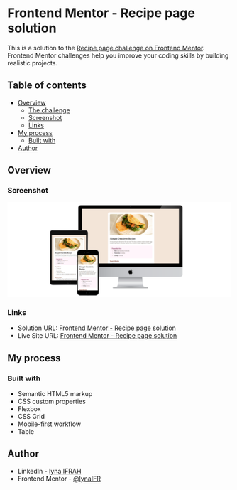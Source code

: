 # Frontend Mentor - Recipe page solution

This is a solution to the [Recipe page challenge on Frontend Mentor](https://www.frontendmentor.io/challenges/recipe-page-KiTsR8QQKm). Frontend Mentor challenges help you improve your coding skills by building realistic projects. 

## Table of contents

- [Overview](#overview)
  - [The challenge](#the-challenge)
  - [Screenshot](#screenshot)
  - [Links](#links)
- [My process](#my-process)
  - [Built with](#built-with)
- [Author](#author)

## Overview

### Screenshot

![](./design/3-devices-black.png)

### Links

- Solution URL: [Frontend Mentor - Recipe page solution](https://your-solution-url.com)
- Live Site URL: [Frontend Mentor - Recipe page solution](https://lynaifr.github.io/Recipe-page/)

## My process


### Built with

- Semantic HTML5 markup
- CSS custom properties
- Flexbox
- CSS Grid
- Mobile-first workflow
- Table


## Author

- LinkedIn - [lyna IFRAH](https://www.linkedin.com/in/lyna-ifrah-8a1871237/)
- Frontend Mentor - [@lynaIFR](https://www.frontendmentor.io/profile/lynaIFR)

